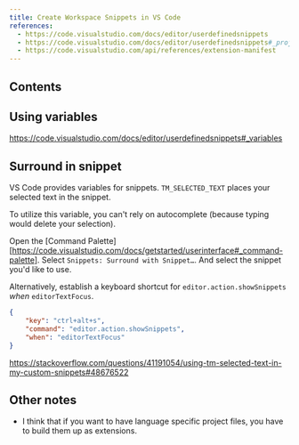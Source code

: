```yaml
---
title: Create Workspace Snippets in VS Code
references:
  - https://code.visualstudio.com/docs/editor/userdefinedsnippets
  - https://code.visualstudio.com/docs/editor/userdefinedsnippets#_project-snippet-scope
  - https://code.visualstudio.com/api/references/extension-manifest
---
```


## Contents

## Using variables

https://code.visualstudio.com/docs/editor/userdefinedsnippets#_variables

## Surround in snippet

VS Code provides variables for snippets.
`TM_SELECTED_TEXT` places your selected text in the snippet.

To utilize this variable, you can't rely on autocomplete (because typing would delete your selection).

Open the [Command Palette][https://code.visualstudio.com/docs/getstarted/userinterface#_command-palette].
Select `Snippets: Surround with Snippet…`. And select the snippet you'd like to use.

Alternatively, establish a keyboard shortcut for `editor.action.showSnippets` _when_ `editorTextFocus`.

```json
{
	"key": "ctrl+alt+s",
	"command": "editor.action.showSnippets",
	"when": "editorTextFocus"
}
```

https://stackoverflow.com/questions/41191054/using-tm-selected-text-in-my-custom-snippets#48676522

## Other notes

- I think that if you want to have language specific project files, you have to build them up as extensions.
